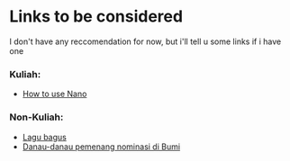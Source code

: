 # Links to be considered
I don't have any reccomendation for now, but i'll tell u some links if i have one
<br>
### Kuliah: 
- [How to use Nano](https://www.youtube.com/watch?v=Jf0ZJZJ8jlI) <br>
### Non-Kuliah:
- [Lagu bagus](https://ristek.link/kabooor)
- [Danau-danau pemenang nominasi di Bumi](https://en.wikipedia.org/wiki/Lake#Notable_lakes_on_Earth)
